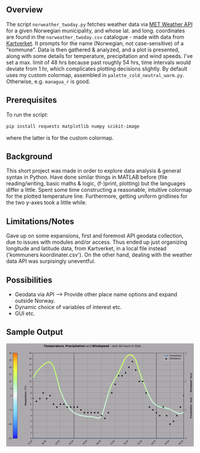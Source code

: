 ## Overview
The script `norweather_twoday.py` fetches weather data via [MET Weather API](https://api.met.no/) for a given Norwegian municipality, and whose lat. and long. coordinates are found in the `norweather_twoday.csv` catalogue - made with data from [Kartverket](https://www.kartverket.no/). It prompts for the name (Norwegian, not case-sensitive) of a "kommune". Data is then gathered & analyzed, and a plot is presented, along with some details for temperature, precipitation and wind speeds. I've set a max. limit of 48 hrs because past roughly 54 hrs, time intervals would deviate from 1 hr, which complicates plotting decisions slightly. By default uses my custom colormap, assembled in `palette_cold_neutral_warm.py`. Otherwise, e.g. `managua_r` is good.

## Prerequisites
To run the script:

```bash
pip install requests matplotlib numpy scikit-image
```
where the latter is for the custom colormap.

## Background
This short project was made in order to explore data analysis & general syntax in Python. Have done similar things in MATLAB before (file reading/writing, basic maths & logic, (f-)print, plotting) but the languages differ a little. Spent some time constructing a reasonable, intuitive colormap for the plotted temperature line. Furthermore, getting uniform gridlines for the two y-axes took a little while.

## Limitations/Notes
Gave up on some expansions, first and foremost API geodata collection, due to issues with modules and/or access. Thus ended up just organizing longitude and latitude data, from Kartverket, in a local file instead ('kommuners koordinater.csv'). On the other hand, dealing with the weather data API was surpisingly uneventful.

## Possibilities
- Geodata via API --> Provide other place name options and expand outside Norway.
- Dynamic choice of variables of interest etc.
- GUI etc.

## Sample Output
![Sample plot of temperature and precipitation](sample_plot.png)
